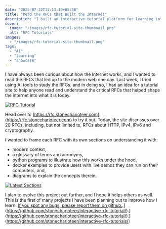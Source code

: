 ```yaml
---
date: "2025-07-22T13:13:10+05:30"
title: "Read the RFCs that Built the Internet"
description: "I built an interactive tutorial platform for learning internet fundamentals through RFCs, built with AI. Features popup glossary, diagrams, and Python code examples."
cover:
  image: "/images/rfc-tutorial-site-thumbnail.png"
  alt: "RFC Tutorials"
images:
  - "/images/rfc-tutorial-site-thumbnail.png"
tags:
  - "AI"
  - "learning"
  - "showcase"
---
```


I have always been curious about how the Internet works, and I wanted to read the RFCs that
led up to the modern web one day. Last week, I tried using AI tools to study the RFCs, and
in doing so, I had an idea for a tutorial site to help anyone read and understand the
critical RFCs that helped shape the internet into what it is today.

[![RFC Tutorial](/images/rfc-tutorial-site.png)](https://rfc.stonecharioteer.com)

Head over to [https://rfc.stonecharioteer.com](https://rfc.stonecharioteer.com) to try it out. Today,
the site discusses over 20 RFCs, including, but not limited to, RFCs about HTTP, IPv4, IPv6 and
cryptography.

I wanted to frame each RFC with its own sections on understanding it with:

- modern context,
- a glossary of terms and acronyms,
- python programs to illustrate how this works under the hood,
- docker examples to provide users with live demos they can run on their computers, and,
- diagrams to explain the concepts therein.

[![Latest Sections](/images/rfc-tutorial-site-latest.png)](https://rfc.stonecharioteer.com)

I plan to evolve this project out further, and I hope it helps others as well.
This is the first of many projects I have been planning out to improve how I learn.
[If you spot any bugs, please report them on github.](https://github.com/stonecharioteer/interactive-rfc-tutorial/).](https://github.com/stonecharioteer/interactive-rfc-tutorial/).](https://github.com/stonecharioteer/interactive-rfc-tutorial/).](https://github.com/stonecharioteer/interactive-rfc-tutorials/)
